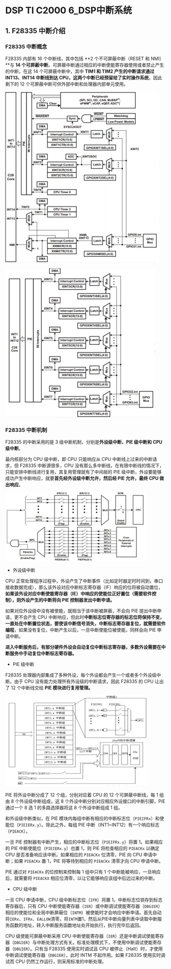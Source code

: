 # DSP TI C2000 6_DSP中断系统

## 1. F28335 中断介绍

### F28335 中断概念

F28335 内部有 16 个中断线，其中包括 **2 个不可屏蔽中断（RESET 和 NMI）**与 **14 个可屏蔽中断**。可屏蔽中断通过相应的中断使能寄存器使用或者禁止产生的中断，在这 14 个可屏蔽中断中，其中 **TIM1 和 TIM2 产生的中断请求通过 INT13、INT14 中断线到达 CPU，这两个中断已经预留给了实时操作系统**，因此剩下的 12 个可屏蔽中断可供外部中断和处理器内部单元使用。

![NULL](./assets/picture_1.jpg)

![NULL](./assets/picture_2.jpg)

### F28335 中断机制

F28335 的中断采用的是 3 级中断机制，分别是**外设级中断、PIE 级中断和 CPU级中断**。

最内核部分为 CPU 级中断，即 CPU 只能响应从 CPU 中断线上过来的中断请求，但 F28335 中断源很多，CPU 没有那么多中断线，在有限中断线的情况下，只能安排中断线进行复用，其复用管理就有了中间层的 PIE 级中断，外设要能够成功产生中断响应，就要**首先经外设级中断允许，然后经 PIE 允许，最终 CPU 做出响应**。

![NULL](./assets/picture_3.jpg)

- 外设级中断

CPU 正常处理程序过程中，外设产生了中断事件（比如定时器定时时间到，串口接收数据完成），那么该外设对应中断标志寄存器（IF）响应的位将被自动置位，**如果该外设对应中断使能寄存器（IE）中响应的使能位正好置位（需要软件控制），则外设产生的中断将向 PIE 控制器发出中断申请。**

如果对应外设级中没有被使能，就相当于该中断被屏蔽，不会向 PIE 提出中断申请，更不会产生 CPU 中断响应，但此时**中断标志位寄存器的标志位将保持不变，一直处在中断置位状态，要使该中断信号消失，中断标志寄存器复位，就需要软件编程**，如果没有复位，中断产生以后，一旦中断使能位被使能，同样会向 PIE 申请中断。

**进入中断服务后，有部分硬件外设会自动复位中断标志寄存器，多数外设需要在中断服务中手动复位中断标志寄存器。**

- PIE 级中断

F28335 处理器内部集成了多种外设，每个外设都会产生一个或者多个外设级中断。由于 CPU 没有能力处理所有外设级的中断请求，因此 F28335 的 CPU 让出了 12 个中断线交给 **PIE 模块进行复用管理。**

![NULL](./assets/picture_4.jpg)

PIE 将外设中断分成了 12 个组，分别对应着 CPU 的 12 个可屏蔽中断线，每 1 组由 8 个外设级中断组成，这 8 个外设中断分别对应相应外设接口的中断引脚，PIE 通过一个 8 选 1 的多路选择器将这 8 个外设中断组成 1 组。

和外设级中断类似，在 PIE 模块内每组中断有相应的中断标志位（`PIEIFRx`）和使能位（`PIEIERx.y`）。除此之外，每组 PIE 中断（INT1~INT12）有一个响应标志（`PIEACK`）。

一旦 PIE 控制器有中断产生，相应的中断标志位（`PIEIFRx.y`）将置 1。如果相应的 PIE 中断使能位（`PIEIERx.y`）也置 1，则 PIE 将检查相应的 `PIEACKx` 以确定 CPU 是否准备响应该中断。如果相应的 `PIEACKx` 位清零，PIE 向 CPU 申请中断；如果 `PIEACKx` 置 1，PIE 将等待到相应的 `PIEACKx` 清零才向 CPU 申请中断。

PIE 通过对 `PIEACKx` 的位控制来控制每 1 组中只有 1 个中断能被响应，一旦响应后，就需要将 `PIEACKX` 相应位清零，以让它能够响应该组中后边过来的中断。

- CPU 级中断

一旦 CPU 申请中断，CPU 级中断标志位（`IFR`）将置 1。中断标志位锁存到标志寄存器后，只有 CPU 中断使能寄存器（`IER`）或中断调试使能寄存器（`DBGIER`）相应的使能位和全局中断屏蔽位（`INTM`）被使能时才会响应中断申请。首先自动将`IERx`、`IFRx`、`EALLOW`清零，将`INTM`置1，然后从PIE中断向量列表中读取中断服务函数的地址，转入中断服务函数地址处开始执行，执行完毕后返回。

CPU 级使能可屏蔽中断采用 CPU 中断使能寄存器（`IER`）还是中断调试使能寄存器（`DBGIER`）与中断处理方式有关。标准处理模式下，不使用中断调试使能寄存器（`DBGIER`）。只有当 F28335 使用实时调试且 CPU 被停止（Halt）时，才使用中断调试使能寄存器（`DBGIER`），此时 INTM 不起作用。如果 F28335 使用实时调试而 CPU 仍然工作运行，则采用标准的中断处理。